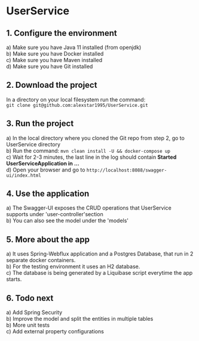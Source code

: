 # UserService

## 1. Configure the environment

a) Make sure you have Java 11 installed (from openjdk) \
b) Make sure you have Docker installed \
c) Make sure you have Maven installed \
d) Make sure you have Git installed

## 2. Download the project

In a directory on your local filesystem run the command: \
``git clone git@github.com:alexstar1995/UserService.git``
  
## 3. Run the project
a) In the local directory where you cloned the Git repo from step 2, go to UserService directory \
b) Run the command: ``mvn clean install -U && docker-compose up`` \
c) Wait for 2-3 minutes, the last line in the log should contain **Started UserServiceApplication in ...** \
d) Open your browser and go to ``http://localhost:8088/swagger-ui/index.html``

## 4. Use the application

a) The Swagger-UI exposes the CRUD operations that UserService supports under 'user-controller'section \
b) You can also see the model under the 'models'

## 5. More about the app
a) It uses Spring-Webflux application and a Postgres Database, that run in 2 separate docker containers. \
b) For the testing environment it uses an H2 database. \
c) The database is being generated by a Liquibase script everytime the app starts.

## 6. Todo next
 a) Add Spring Security \
 b) Improve the model and split the entities in multiple tables \
 b) More unit tests \
 c) Add external property configurations
